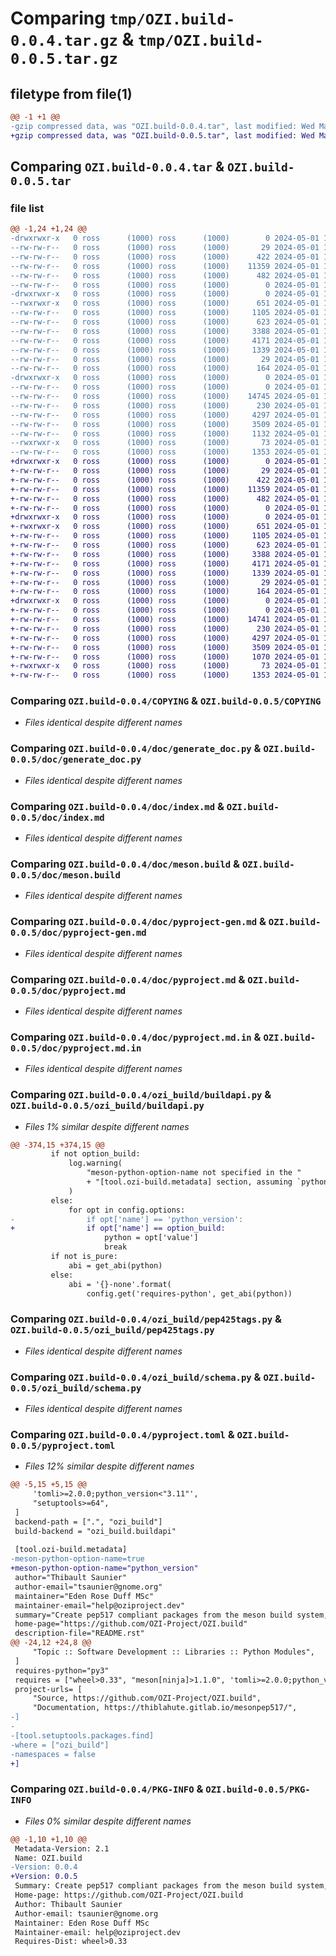 # Comparing `tmp/OZI.build-0.0.4.tar.gz` & `tmp/OZI.build-0.0.5.tar.gz`

## filetype from file(1)

```diff
@@ -1 +1 @@
-gzip compressed data, was "OZI.build-0.0.4.tar", last modified: Wed May  1 14:51:38 2024, max compression
+gzip compressed data, was "OZI.build-0.0.5.tar", last modified: Wed May  1 16:25:37 2024, max compression
```

## Comparing `OZI.build-0.0.4.tar` & `OZI.build-0.0.5.tar`

### file list

```diff
@@ -1,24 +1,24 @@
-drwxrwxr-x   0 ross      (1000) ross      (1000)        0 2024-05-01 14:51:38.911227 OZI.build-0.0.4/
--rw-rw-r--   0 ross      (1000) ross      (1000)       29 2024-05-01 14:49:25.000000 OZI.build-0.0.4/.gitignore
--rw-rw-r--   0 ross      (1000) ross      (1000)      422 2024-05-01 14:49:25.000000 OZI.build-0.0.4/.gitlab-ci.yml
--rw-rw-r--   0 ross      (1000) ross      (1000)    11359 2024-05-01 14:49:25.000000 OZI.build-0.0.4/COPYING
--rw-rw-r--   0 ross      (1000) ross      (1000)      482 2024-05-01 14:49:25.000000 OZI.build-0.0.4/README.rst
--rw-rw-r--   0 ross      (1000) ross      (1000)        0 2024-05-01 14:49:25.000000 OZI.build-0.0.4/__init__.py
-drwxrwxr-x   0 ross      (1000) ross      (1000)        0 2024-05-01 14:51:38.907226 OZI.build-0.0.4/doc/
--rwxrwxr-x   0 ross      (1000) ross      (1000)      651 2024-05-01 14:49:25.000000 OZI.build-0.0.4/doc/generate_doc.py
--rw-rw-r--   0 ross      (1000) ross      (1000)     1105 2024-05-01 14:49:25.000000 OZI.build-0.0.4/doc/index.md
--rw-rw-r--   0 ross      (1000) ross      (1000)      623 2024-05-01 14:49:25.000000 OZI.build-0.0.4/doc/meson.build
--rw-rw-r--   0 ross      (1000) ross      (1000)     3388 2024-05-01 14:49:25.000000 OZI.build-0.0.4/doc/pyproject-gen.md
--rw-rw-r--   0 ross      (1000) ross      (1000)     4171 2024-05-01 14:49:25.000000 OZI.build-0.0.4/doc/pyproject.md
--rw-rw-r--   0 ross      (1000) ross      (1000)     1339 2024-05-01 14:49:25.000000 OZI.build-0.0.4/doc/pyproject.md.in
--rw-rw-r--   0 ross      (1000) ross      (1000)       29 2024-05-01 14:49:25.000000 OZI.build-0.0.4/doc/sitemap.txt
--rw-rw-r--   0 ross      (1000) ross      (1000)      164 2024-05-01 14:49:25.000000 OZI.build-0.0.4/meson.build
-drwxrwxr-x   0 ross      (1000) ross      (1000)        0 2024-05-01 14:51:38.911227 OZI.build-0.0.4/ozi_build/
--rw-rw-r--   0 ross      (1000) ross      (1000)        0 2024-05-01 14:49:25.000000 OZI.build-0.0.4/ozi_build/__init__.py
--rw-rw-r--   0 ross      (1000) ross      (1000)    14745 2024-05-01 14:49:25.000000 OZI.build-0.0.4/ozi_build/buildapi.py
--rw-rw-r--   0 ross      (1000) ross      (1000)      230 2024-05-01 14:49:25.000000 OZI.build-0.0.4/ozi_build/meson.build
--rw-rw-r--   0 ross      (1000) ross      (1000)     4297 2024-05-01 14:49:25.000000 OZI.build-0.0.4/ozi_build/pep425tags.py
--rw-rw-r--   0 ross      (1000) ross      (1000)     3509 2024-05-01 14:49:25.000000 OZI.build-0.0.4/ozi_build/schema.py
--rw-rw-r--   0 ross      (1000) ross      (1000)     1132 2024-05-01 14:49:25.000000 OZI.build-0.0.4/pyproject.toml
--rwxrwxr-x   0 ross      (1000) ross      (1000)       73 2024-05-01 14:49:25.000000 OZI.build-0.0.4/release
--rw-rw-r--   0 ross      (1000) ross      (1000)     1353 2024-05-01 14:51:38.915227 OZI.build-0.0.4/PKG-INFO
+drwxrwxr-x   0 ross      (1000) ross      (1000)        0 2024-05-01 16:25:37.755326 OZI.build-0.0.5/
+-rw-rw-r--   0 ross      (1000) ross      (1000)       29 2024-05-01 16:24:59.000000 OZI.build-0.0.5/.gitignore
+-rw-rw-r--   0 ross      (1000) ross      (1000)      422 2024-05-01 16:24:59.000000 OZI.build-0.0.5/.gitlab-ci.yml
+-rw-rw-r--   0 ross      (1000) ross      (1000)    11359 2024-05-01 16:24:59.000000 OZI.build-0.0.5/COPYING
+-rw-rw-r--   0 ross      (1000) ross      (1000)      482 2024-05-01 16:24:59.000000 OZI.build-0.0.5/README.rst
+-rw-rw-r--   0 ross      (1000) ross      (1000)        0 2024-05-01 16:24:59.000000 OZI.build-0.0.5/__init__.py
+drwxrwxr-x   0 ross      (1000) ross      (1000)        0 2024-05-01 16:25:37.751326 OZI.build-0.0.5/doc/
+-rwxrwxr-x   0 ross      (1000) ross      (1000)      651 2024-05-01 16:24:59.000000 OZI.build-0.0.5/doc/generate_doc.py
+-rw-rw-r--   0 ross      (1000) ross      (1000)     1105 2024-05-01 16:24:59.000000 OZI.build-0.0.5/doc/index.md
+-rw-rw-r--   0 ross      (1000) ross      (1000)      623 2024-05-01 16:24:59.000000 OZI.build-0.0.5/doc/meson.build
+-rw-rw-r--   0 ross      (1000) ross      (1000)     3388 2024-05-01 16:24:59.000000 OZI.build-0.0.5/doc/pyproject-gen.md
+-rw-rw-r--   0 ross      (1000) ross      (1000)     4171 2024-05-01 16:24:59.000000 OZI.build-0.0.5/doc/pyproject.md
+-rw-rw-r--   0 ross      (1000) ross      (1000)     1339 2024-05-01 16:24:59.000000 OZI.build-0.0.5/doc/pyproject.md.in
+-rw-rw-r--   0 ross      (1000) ross      (1000)       29 2024-05-01 16:24:59.000000 OZI.build-0.0.5/doc/sitemap.txt
+-rw-rw-r--   0 ross      (1000) ross      (1000)      164 2024-05-01 16:24:59.000000 OZI.build-0.0.5/meson.build
+drwxrwxr-x   0 ross      (1000) ross      (1000)        0 2024-05-01 16:25:37.755326 OZI.build-0.0.5/ozi_build/
+-rw-rw-r--   0 ross      (1000) ross      (1000)        0 2024-05-01 16:24:59.000000 OZI.build-0.0.5/ozi_build/__init__.py
+-rw-rw-r--   0 ross      (1000) ross      (1000)    14741 2024-05-01 16:24:59.000000 OZI.build-0.0.5/ozi_build/buildapi.py
+-rw-rw-r--   0 ross      (1000) ross      (1000)      230 2024-05-01 16:24:59.000000 OZI.build-0.0.5/ozi_build/meson.build
+-rw-rw-r--   0 ross      (1000) ross      (1000)     4297 2024-05-01 16:24:59.000000 OZI.build-0.0.5/ozi_build/pep425tags.py
+-rw-rw-r--   0 ross      (1000) ross      (1000)     3509 2024-05-01 16:24:59.000000 OZI.build-0.0.5/ozi_build/schema.py
+-rw-rw-r--   0 ross      (1000) ross      (1000)     1070 2024-05-01 16:24:59.000000 OZI.build-0.0.5/pyproject.toml
+-rwxrwxr-x   0 ross      (1000) ross      (1000)       73 2024-05-01 16:24:59.000000 OZI.build-0.0.5/release
+-rw-rw-r--   0 ross      (1000) ross      (1000)     1353 2024-05-01 16:25:37.763326 OZI.build-0.0.5/PKG-INFO
```

### Comparing `OZI.build-0.0.4/COPYING` & `OZI.build-0.0.5/COPYING`

 * *Files identical despite different names*

### Comparing `OZI.build-0.0.4/doc/generate_doc.py` & `OZI.build-0.0.5/doc/generate_doc.py`

 * *Files identical despite different names*

### Comparing `OZI.build-0.0.4/doc/index.md` & `OZI.build-0.0.5/doc/index.md`

 * *Files identical despite different names*

### Comparing `OZI.build-0.0.4/doc/meson.build` & `OZI.build-0.0.5/doc/meson.build`

 * *Files identical despite different names*

### Comparing `OZI.build-0.0.4/doc/pyproject-gen.md` & `OZI.build-0.0.5/doc/pyproject-gen.md`

 * *Files identical despite different names*

### Comparing `OZI.build-0.0.4/doc/pyproject.md` & `OZI.build-0.0.5/doc/pyproject.md`

 * *Files identical despite different names*

### Comparing `OZI.build-0.0.4/doc/pyproject.md.in` & `OZI.build-0.0.5/doc/pyproject.md.in`

 * *Files identical despite different names*

### Comparing `OZI.build-0.0.4/ozi_build/buildapi.py` & `OZI.build-0.0.5/ozi_build/buildapi.py`

 * *Files 1% similar despite different names*

```diff
@@ -374,15 +374,15 @@
         if not option_build:
             log.warning(
                 "meson-python-option-name not specified in the "
                 + "[tool.ozi-build.metadata] section, assuming `python3`"
             )
         else:
             for opt in config.options:
-                if opt['name'] == 'python_version':
+                if opt['name'] == option_build:
                     python = opt['value']
                     break
         if not is_pure:
             abi = get_abi(python)
         else:
             abi = '{}-none'.format(
                 config.get('requires-python', get_abi(python))
```

### Comparing `OZI.build-0.0.4/ozi_build/pep425tags.py` & `OZI.build-0.0.5/ozi_build/pep425tags.py`

 * *Files identical despite different names*

### Comparing `OZI.build-0.0.4/ozi_build/schema.py` & `OZI.build-0.0.5/ozi_build/schema.py`

 * *Files identical despite different names*

### Comparing `OZI.build-0.0.4/pyproject.toml` & `OZI.build-0.0.5/pyproject.toml`

 * *Files 12% similar despite different names*

```diff
@@ -5,15 +5,15 @@
     'tomli>=2.0.0;python_version<"3.11"',
     "setuptools>=64",
 ]
 backend-path = [".", "ozi_build"]
 build-backend = "ozi_build.buildapi"
 
 [tool.ozi-build.metadata]
-meson-python-option-name=true
+meson-python-option-name="python_version"
 author="Thibault Saunier"
 author-email="tsaunier@gnome.org"
 maintainer="Eden Rose Duff MSc"
 maintainer-email="help@oziproject.dev"
 summary="Create pep517 compliant packages from the meson build system, OZI-maintained fork."
 home-page="https://github.com/OZI-Project/OZI.build"
 description-file="README.rst"
@@ -24,12 +24,8 @@
     "Topic :: Software Development :: Libraries :: Python Modules",
 ]
 requires-python="py3"
 requires = ["wheel>0.33", "meson[ninja]>1.1.0", 'tomli>=2.0.0;python_version<"3.11"', "setuptools"]
 project-urls= [
     "Source, https://github.com/OZI-Project/OZI.build",
     "Documentation, https://thiblahute.gitlab.io/mesonpep517/",
-]
-
-[tool.setuptools.packages.find]
-where = ["ozi_build"]
-namespaces = false
+]
```

### Comparing `OZI.build-0.0.4/PKG-INFO` & `OZI.build-0.0.5/PKG-INFO`

 * *Files 0% similar despite different names*

```diff
@@ -1,10 +1,10 @@
 Metadata-Version: 2.1
 Name: OZI.build
-Version: 0.0.4
+Version: 0.0.5
 Summary: Create pep517 compliant packages from the meson build system, OZI-maintained fork.
 Home-page: https://github.com/OZI-Project/OZI.build
 Author: Thibault Saunier
 Author-email: tsaunier@gnome.org
 Maintainer: Eden Rose Duff MSc
 Maintainer-email: help@oziproject.dev
 Requires-Dist: wheel>0.33
```

